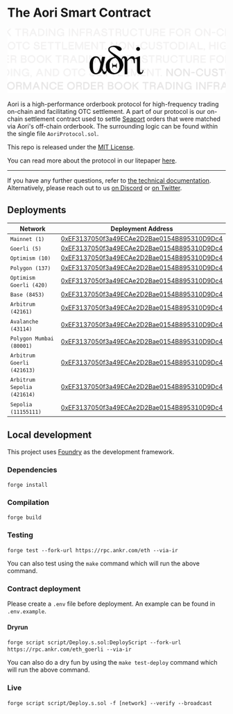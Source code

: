 # The Aori Smart Contract

![.](assets/aori.svg)

Aori is a high-performance orderbook protocol for high-frequency trading on-chain and facilitating OTC settlement. A part of our protocol is our on-chain settlement contract used to settle [Seaport](https://docs.opensea.io/reference/seaport-overview) orders that were matched via Aori's off-chain orderbook. The surrounding logic can be found within the single file `AoriProtocol.sol`.

This repo is released under the [MIT License](LICENSE).

You can read more about the protocol in our litepaper [here](https://aori-io.notion.site/Aori-A-Litepaper-62f809b5c25c4798ad2c1d48d883e7bd?pvs=4).

---

If you have any further questions, refer to [the technical documentation](https://www.aori.io/developers). Alternatively, please reach out to us [on Discord](https://discord.gg/K37wkh2ZfR) or [on Twitter](https://twitter.com/aori_io).

## Deployments
| Network | Deployment Address |
| ------- | ------------------ |
| `Mainnet (1)` | [0xEF3137050f3a49ECAe2D2Bae0154B895310D9Dc4](https://etherscan.io/address/0xEF3137050f3a49ECAe2D2Bae0154B895310D9Dc4) |
| `Goerli (5)` | [0xEF3137050f3a49ECAe2D2Bae0154B895310D9Dc4](https://goerli.etherscan.io/address/0xEF3137050f3a49ECAe2D2Bae0154B895310D9Dc4) |
| `Optimism (10)` | [0xEF3137050f3a49ECAe2D2Bae0154B895310D9Dc4](https://optimistic.etherscan.io/address/0xEF3137050f3a49ECAe2D2Bae0154B895310D9Dc4) |
| `Polygon (137)` | [0xEF3137050f3a49ECAe2D2Bae0154B895310D9Dc4](https://polygonscan.com/address/0xEF3137050f3a49ECAe2D2Bae0154B895310D9Dc4) |
| `Optimism Goerli (420)` | [0xEF3137050f3a49ECAe2D2Bae0154B895310D9Dc4](https://goerli-optimism.etherscan.io/address/0xEF3137050f3a49ECAe2D2Bae0154B895310D9Dc4) |
| `Base (8453)` | [0xEF3137050f3a49ECAe2D2Bae0154B895310D9Dc4](https://basescan.org/address/0xEF3137050f3a49ECAe2D2Bae0154B895310D9Dc4) |
| `Arbitrum (42161)` | [0xEF3137050f3a49ECAe2D2Bae0154B895310D9Dc4](https://arbiscan.io/address/0xEF3137050f3a49ECAe2D2Bae0154B895310D9Dc4) |
| `Avalanche (43114)` | [0xEF3137050f3a49ECAe2D2Bae0154B895310D9Dc4](https://snowtrace.io/address/0xEF3137050f3a49ECAe2D2Bae0154B895310D9Dc4) |
| `Polygon Mumbai (80001)` | [0xEF3137050f3a49ECAe2D2Bae0154B895310D9Dc4](https://mumbai.polygonscan.com/address/0xEF3137050f3a49ECAe2D2Bae0154B895310D9Dc4) |
| `Arbitrum Goerli (421613)` | [0xEF3137050f3a49ECAe2D2Bae0154B895310D9Dc4](https://goerli.arbiscan.io/address/0xEF3137050f3a49ECAe2D2Bae0154B895310D9Dc4) |
| `Arbitrum Sepolia (421614)` | [0xEF3137050f3a49ECAe2D2Bae0154B895310D9Dc4](https://sepolia.arbiscan.io/address/0xEF3137050f3a49ECAe2D2Bae0154B895310D9Dc4) |
| `Sepolia (11155111)` | [0xEF3137050f3a49ECAe2D2Bae0154B895310D9Dc4](https://sepolia.etherscan.io/address/0xEF3137050f3a49ECAe2D2Bae0154B895310D9Dc4) |

## Local development

This project uses [Foundry](https://github.com/gakonst/foundry) as the development framework.

### Dependencies

```
forge install
```

### Compilation

```
forge build
```

### Testing

```
forge test --fork-url https://rpc.ankr.com/eth --via-ir
```

You can also test using the `make` command which will run the above command.

### Contract deployment

Please create a `.env` file before deployment. An example can be found in `.env.example`.

#### Dryrun

```
forge script script/Deploy.s.sol:DeployScript --fork-url https://rpc.ankr.com/eth_goerli --via-ir
```
You can also do a dry fun by using the `make test-deploy` command which will run the above command.

### Live

```
forge script script/Deploy.s.sol -f [network] --verify --broadcast
```